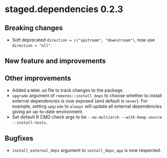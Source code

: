 # staged.dependencies 0.2.3

## Breaking changes

* Soft deprecated `direction = c("upstream", "downstream")`, now use `direction = "all"`.

## New feature and improvements

## Other improvements

* Added a `NEWS.md` file to track changes to the package.
* `upgrade` argument of `remotes::install_deps` to choose whether to install external dependencies is now exposed (and default is `never`). For example, setting `upgrade` to `always` will update all external dependencies giving an up-to-date environment.
* Set default R CMD check args to be `--no-multiarch --with-keep.source --install-tests`.

## Bugfixes

* `install_external_deps` argument to `install_deps_app` is now respected.

